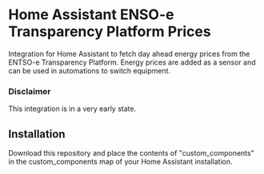 # Home Assistant ENSO-e Transparency Platform Prices
Integration for Home Assistant to fetch day ahead energy prices from the ENTSO-e Transparency Platform.
Energy prices are added as a sensor and can be used in automations to switch equipment.
 
### Disclaimer
This integration is in a very early state.

## Installation
Download this repository and place the contents of "custom_components" in the custom_components map of your Home Assistant installation.
